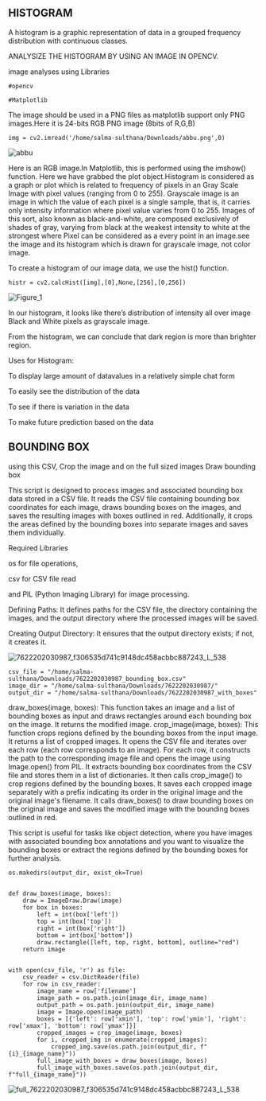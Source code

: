 ## HISTOGRAM


A histogram is a graphic representation of data in a grouped frequency distribution with continuous classes.


ANALYSIZE THE HISTOGRAM BY USING AN IMAGE IN OPENCV.

image analyses using Libraries

```
#opencv

#Matplotlib
```


The image should be used in a PNG files as matplotlib support only PNG images.Here it is 24-bits RGB PNG image  (8bits of R,G,B)

```
img = cv2.imread('/home/salma-sulthana/Downloads/abbu.png',0)
```



![abbu](https://github.com/Salmasulthana28/salma/assets/169051854/6a81e77e-0474-4046-8843-eb58fc12a299)

Here is an RGB image.In Matplotlib, this is performed using the imshow() function. Here we have grabbed the plot object.Histogram is considered as a graph or plot which is related to frequency of pixels in an Gray Scale Image
with pixel values (ranging from 0 to 255). Grayscale image is an image in which the value of each pixel is a single sample, that is, it carries only intensity information where pixel value varies from 0 to 255. Images of this sort, also known as black-and-white, are composed exclusively of shades of gray, varying from black at the weakest intensity to white at the strongest where Pixel can be considered as a every point in an image.see the image and its histogram which is drawn for grayscale image, not color image.

To create a histogram of our image data, we use the hist() function.
```
histr = cv2.calcHist([img],[0],None,[256],[0,256])
```

![Figure_1](https://github.com/Salmasulthana28/salma/assets/169051854/f29a2fb9-cd2e-4da4-ae43-bb01fb004ac9)

In our histogram, it looks like there’s distribution of intensity all over image Black and White pixels as grayscale image.

From the histogram, we can conclude that dark region is more than brighter region.

Uses for Histogram:


To display large amount of datavalues in a relatively simple chat form

To easily see the distribution of the data

To see if there is variation in the data

To make future prediction based on the data


## BOUNDING BOX


using this CSV, Crop the image and  on  the full sized images Draw bounding box

This script is designed to process images and associated bounding box data stored in a CSV file. It reads the CSV file containing bounding box coordinates for each image, draws bounding boxes on the images, and saves the resulting images with boxes outlined in red. Additionally, it crops the areas defined by the bounding boxes into separate images and saves them individually.

Required Libraries

os for file operations,

csv for CSV file read

and PIL (Python Imaging Library) for image processing.

Defining Paths: It defines paths for the CSV file, the directory containing the images, and the output directory where the processed images will be saved.

Creating Output Directory: It ensures that the output directory exists; if not, it creates it.

![7622202030987_f306535d741c9148dc458acbbc887243_L_538](https://github.com/Salmasulthana28/salma/assets/169051854/96d35f7f-db7c-4d23-8f3c-53628e4ad5fb)


```
csv_file = "/home/salma-sulthana/Downloads/7622202030987_bounding_box.csv"
image_dir = "/home/salma-sulthana/Downloads/7622202030987/"
output_dir = "/home/salma-sulthana/Downloads/7622202030987_with_boxes"

```
draw_boxes(image, boxes): This function takes an image and a list of bounding boxes as input and draws rectangles around each bounding box on the image. It returns the modified image.
crop_image(image, boxes): This function crops regions defined by the bounding boxes from the input image. It returns a list of cropped images.
        It opens the CSV file and iterates over each row (each row corresponds to an image).
        For each row, it constructs the path to the corresponding image file and opens the image using Image.open() from PIL.
        It extracts bounding box coordinates from the CSV file and stores them in a list of dictionaries.
        It then calls crop_image() to crop regions defined by the bounding boxes.
        It saves each cropped image separately with a prefix indicating its order in the original image and the original image's filename.
        It calls draw_boxes() to draw bounding boxes on the original image and saves the modified image with the bounding boxes outlined in red.

This script is useful for tasks like object detection, where you have images with associated bounding box annotations and you want to visualize the bounding boxes or extract the regions defined by the bounding boxes for further analysis.




```
os.makedirs(output_dir, exist_ok=True)


def draw_boxes(image, boxes):
    draw = ImageDraw.Draw(image)
    for box in boxes:
        left = int(box['left'])
        top = int(box['top'])
        right = int(box['right'])
        bottom = int(box['bottom'])
        draw.rectangle([left, top, right, bottom], outline="red")
    return image


with open(csv_file, 'r') as file:
    csv_reader = csv.DictReader(file)
    for row in csv_reader:
        image_name = row['filename']
        image_path = os.path.join(image_dir, image_name)
        output_path = os.path.join(output_dir, image_name)
        image = Image.open(image_path)
        boxes = [{'left': row['xmin'], 'top': row['ymin'], 'right': row['xmax'], 'bottom': row['ymax']}]
        cropped_images = crop_image(image, boxes)
        for i, cropped_img in enumerate(cropped_images):
            cropped_img.save(os.path.join(output_dir, f"{i}_{image_name}"))  
        full_image_with_boxes = draw_boxes(image, boxes)
        full_image_with_boxes.save(os.path.join(output_dir, f"full_{image_name}"))
```
![full_7622202030987_f306535d741c9148dc458acbbc887243_L_538](https://github.com/Salmasulthana28/salma/assets/169051854/8af411b2-676c-46d1-bf99-3146c8a68ca6)


  

